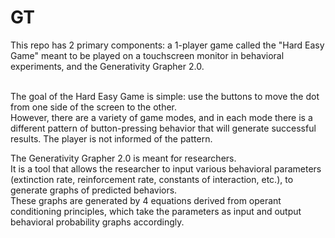 # GT
This repo has 2 primary components: a 1-player game called the "Hard Easy Game" meant to be played on a touchscreen monitor in behavioral experiments, and the Generativity Grapher 2.0. <br /> <br />

The goal of the Hard Easy Game is simple: use the buttons to move the dot from one side of the screen to the other. <br /> 
However, there are a variety of game modes, and in each mode there is a different pattern of button-pressing behavior that will generate successful results. The player is not informed of the pattern. <br />

The Generativity Grapher 2.0 is meant for researchers. <br />
It is a tool that allows the researcher to input various behavioral parameters (extinction rate, reinforcement rate, constants of interaction, etc.), to generate graphs of predicted behaviors. <br />
These graphs are generated by 4 equations derived from operant conditioning principles, which take the parameters as input and output behavioral probability graphs accordingly.
